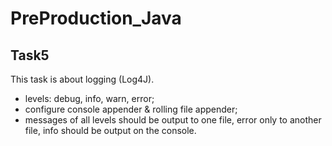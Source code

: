 # PreProduction_Java

## Task5

This task is about logging (Log4J).

- levels: debug, info, warn, error;
- configure console appender & rolling file appender;
- messages of all levels should be output to one file, error only to another file, info should be output on the console.
